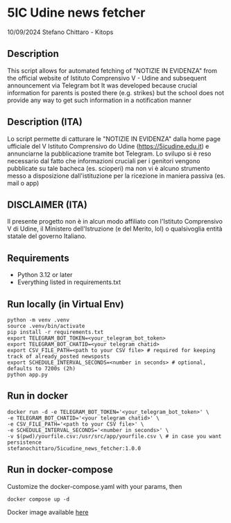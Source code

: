 # 5IC Udine news fetcher
10/09/2024
Stefano Chittaro - Kitops

## Description
This script allows for automated fetching of "NOTIZIE IN EVIDENZA" from the official website of
Istituto Comprensivo V - Udine and subsequent announcement via Telegram bot
It was developed because crucial information for parents is posted there (e.g. strikes) but the school does not provide
any way to get such information in a notification manner

## Description (ITA)
Lo script permette di catturare le "NOTIZIE IN EVIDENZA" dalla home page ufficiale del V Istituto Comprensivo do Udine (https://5icudine.edu.it)
e annunciarne la pubblicazione tramite bot Telegram.
Lo svilupo si è reso necessario dal fatto che informazioni cruciali per i genitori vengono pubblicate su tale bacheca (es. scioperi) ma non vi è
alcuno strumento messo a disposizione dall'istituzione per la ricezione in maniera passiva (es. mail o app)

## DISCLAIMER (ITA)
Il presente progetto non è in alcun modo affiliato con l'Istituto Comprensivo V di Udine, il Ministero dell'Istruzione (e del Merito, lol)
o qualsivoglia entità statale del governo Italiano.

## Requirements
- Python 3.12 or later
- Everything listed in requirements.txt

## Run locally (in Virtual Env)
```
python -m venv .venv
source .venv/bin/activate
pip install -r requirements.txt
export TELEGRAM_BOT_TOKEN=<your_telegram_bot_token>
export TELEGRAM_BOT_CHATID=<your telegram chatid>
export CSV_FILE_PATH=<path to your CSV file> # required for keeping track of already_posted newsposts
export SCHEDULE_INTERVAL_SECONDS=<number in seconds> # optional, defaults to 7200s (2h)
python app.py
```

## Run in docker
```
docker run -d -e TELEGRAM_BOT_TOKEN='<your_telegram_bot_token>' \
-e TELEGRAM_BOT_CHATID='<your telegram chatid>' \
-e CSV_FILE_PATH='<path to your CSV file>' \
-e SCHEDULE_INTERVAL_SECONDS='<number in seconds>' \
-v $(pwd)/yourfile.csv:/usr/src/app/yourfile.csv \ # in case you want persistence
stefanochittaro/5icudine_news_fetcher:1.0.0
```

## Run in docker-compose
Customize the docker-compose.yaml with your params, then
```
docker compose up -d
```

Docker image available [here](https://hub.docker.com/r/stefanochittaro/5icudine_news_fetcher)
